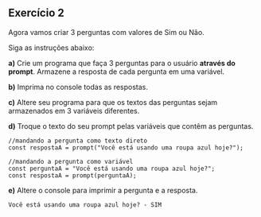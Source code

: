 ## Exercício 2

Agora vamos criar 3 perguntas com valores de Sim ou Não.

Siga as instruções abaixo:

**a)** Crie um programa que faça 3 perguntas para o usuário **através do prompt**. Armazene a resposta de cada pergunta em uma variável.

**b)** Imprima no console todas as respostas.

**c)** Altere seu programa para que os textos das perguntas sejam armazenados em 3 variáveis diferentes. 

**d)** Troque o texto do seu prompt pelas variáveis que contêm as perguntas.

```
//mandando a pergunta como texto direto
const respostaA = prompt("Você está usando uma roupa azul hoje?");

//mandando a pergunta como variável
const perguntaA = "Você está usando uma roupa azul hoje?";
const respostaA = prompt(perguntaA);

```
**e)** Altere o console para imprimir a pergunta e a resposta.

```
Você está usando uma roupa azul hoje? - SIM
```
